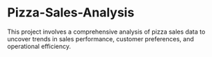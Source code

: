 # Pizza-Sales-Analysis
This project involves a comprehensive analysis of pizza sales data to uncover trends in sales performance, customer preferences, and operational efficiency. 
